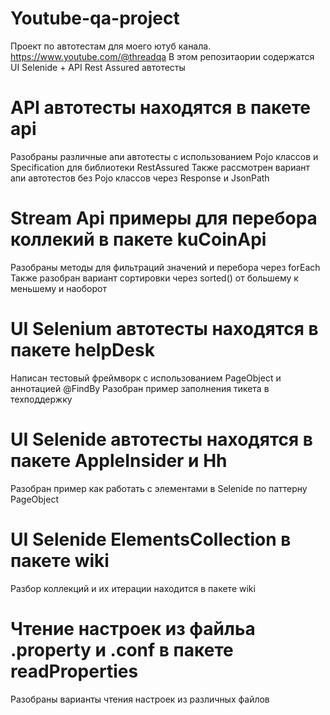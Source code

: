 # Youtube-qa-project
Проект по автотестам для моего ютуб канала. https://www.youtube.com/@threadqa
В этом репозитаории содержатся UI Selenide + API Rest Assured автотесты

# API автотесты находятся в пакете api
Разобраны различные апи автотесты с использованием Pojo классов и Specification для библиотеки RestAssured
Также рассмотрен вариант апи автотестов без Pojo классов через Response и JsonPath

# Stream Api примеры для перебора коллекий в пакете kuCoinApi
Разобраны методы для фильтраций значений и перебора через forEach
Также разобран вариант сортировки через sorted() от большему к меньшему и наоборот

# UI Selenium автотесты находятся в пакете helpDesk
Написан тестовый фреймворк с использованием PageObject и аннотацией @FindBy
Разобран пример заполнения тикета в техподдержку

# UI Selenide автотесты находятся в пакете AppleInsider и Hh
Разобран пример как работать с элементами в Selenide по паттерну PageObject

# UI Selenide ElementsCollection в пакете wiki
Разбор коллекций и их итерации находится в пакете wiki

# Чтение настроек из файльа .property и .conf в пакете readProperties
Разобраны варианты чтения настроек из различных файлов
